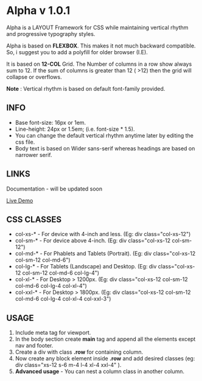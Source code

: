# Alpha v 1.0.1
Alpha is a LAYOUT Framework for CSS while maintaining vertical rhythm and progressive typography styles.

Alpha is based on **FLEXBOX**. This makes it not much backward compatible. So, i suggest you to add a polyfill for older browser (I.E). 

It is based on **12-COL** Grid. The Number of columns in a row show always sum to 12. If the sum of columns is greater than 12 ( >12) then the grid will collapse or overflows.

**Note** : Vertical rhythm is based on default font-family provided. 

## INFO
* Base font-size: 16px or 1em.
* Line-height: 24px or 1.5em; (i.e. font-size * 1.5).
* You can change the default vertical rhythm anytime later by editing the css file. 
* Body text is based on Wider sans-serif whereas headings are based on narrower serif.

## LINKS 
Documentation - will be updated soon

[Live Demo](http://codepen.io/Pothula/pen/bgwmvj/?editors=1100)

## CSS CLASSES 
* col-xs-*   - For device with 4-inch and less. (Eg: div class="col-xs-12")
* col-sm-*   - For device above 4-inch. (Eg: div class="col-xs-12 col-sm-12")
* col-md-*   - For Phablets and Tablets (Portrait). (Eg: div class="col-xs-12 col-sm-12 col-md-6")
* col-lg-*   - For Tablets (Landscape) and Desktop. (Eg: div class="col-xs-12 col-sm-12 col-md-6 col-lg-4")
* col-xl-*   - For Desktop > 1200px. (Eg: div class="col-xs-12 col-sm-12 col-md-6 col-lg-4 col-xl-4")
* col-xxl-*  - For Desktop > 1800px. (Eg: div class="col-xs-12 col-sm-12 col-md-6 col-lg-4 col-xl-4 col-xxl-3")

## USAGE

1. Include meta tag for viewport.
2. In the body section create **main** tag and append all the elements except nav and footer.
3. Create a div with class **.row** for containing column.
4. Now create any block element inside **.row** and add desired classes (eg: div class="xs-12 s-6 m-4 l-4 xl-4 xxl-4" ).
5. **Advanced usage** - You can nest a column class in another column.
